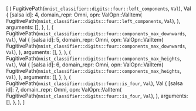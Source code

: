 [
    (
        FugitivePath(`mnist_classifier::digits::four::left_components`, `Val`),
        Val {
            [salsa id]: 4,
            domain_repr: Omni,
            opn: ValOpn::ValItem(
                FugitivePath(`mnist_classifier::digits::four::left_components`, `Val`),
            ),
            arguments: [],
        },
    ),
    (
        FugitivePath(`mnist_classifier::digits::four::components_max_downwards`, `Val`),
        Val {
            [salsa id]: 5,
            domain_repr: Omni,
            opn: ValOpn::ValItem(
                FugitivePath(`mnist_classifier::digits::four::components_max_downwards`, `Val`),
            ),
            arguments: [],
        },
    ),
    (
        FugitivePath(`mnist_classifier::digits::four::components_max_heights`, `Val`),
        Val {
            [salsa id]: 6,
            domain_repr: Omni,
            opn: ValOpn::ValItem(
                FugitivePath(`mnist_classifier::digits::four::components_max_heights`, `Val`),
            ),
            arguments: [],
        },
    ),
    (
        FugitivePath(`mnist_classifier::digits::four::is_four`, `Val`),
        Val {
            [salsa id]: 7,
            domain_repr: Omni,
            opn: ValOpn::ValItem(
                FugitivePath(`mnist_classifier::digits::four::is_four`, `Val`),
            ),
            arguments: [],
        },
    ),
]
